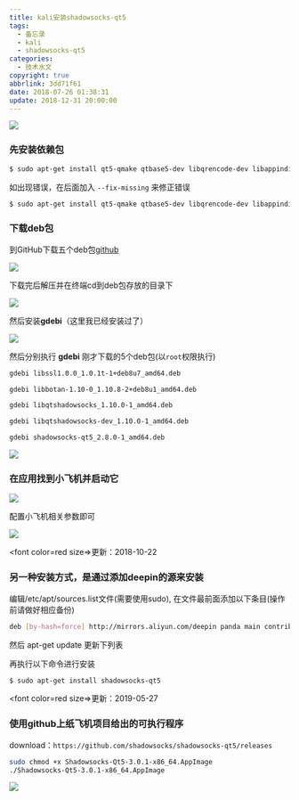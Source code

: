 ```yaml
---
title: kali安装shadowsocks-qt5
tags:
  - 备忘录
  - kali
  - shadowsocks-qt5
categories:
  - 技术水文
copyright: true
abbrlink: 3dd71f61
date: 2018-07-26 01:38:31
update: 2018-12-31 20:00:00
---
```


![](https://ae01.alicdn.com/kf/HTB1qUX.awaH3KVjSZFjq6AFWpXar.jpg)
<!--more-->
### 先安装依赖包 ###

```bash
$ sudo apt-get install qt5-qmake qtbase5-dev libqrencode-dev libappindicator-dev libzbar-dev
```

如出现错误，在后面加入 `--fix-missing` 来修正错误


```bash
$ sudo apt-get install qt5-qmake qtbase5-dev libqrencode-dev libappindicator-dev libzbar-dev --fix-missing
```

### 下载deb包 ###

到GitHub下载五个deb包[github](https://github.com/try1try/shadowsocks-qt5)

![](https://ae01.alicdn.com/kf/HTB1mTGaaBaE3KVjSZLe760sSFXaS.png)

下载完后解压并在终端cd到deb包存放的目录下

![](https://ae01.alicdn.com/kf/HTB1M_8.awaH3KVjSZFj763FWpXaX.png)

然后安装**gdebi**（这里我已经安装过了）

![](https://ae01.alicdn.com/kf/HTB1TOCbaCWD3KVjSZSg763CxVXan.png)

然后分别执行 **gdebi** 刚才下载的5个deb包(以`root`权限执行)

```bash
gdebi libssl1.0.0_1.0.1t-1+deb8u7_amd64.deb

gdebi libbotan-1.10-0_1.10.8-2+deb8u1_amd64.deb

gdebi libqtshadowsocks_1.10.0-1_amd64.deb

gdebi libqtshadowsocks-dev_1.10.0-1_amd64.deb

gdebi shadowsocks-qt5_2.8.0-1_amd64.deb
```

![](https://ae01.alicdn.com/kf/HTB1UTKaaBaE3KVjSZLe760sSFXaB.png)

### 在应用找到小飞机并启动它 ###

![](https://ae01.alicdn.com/kf/HTB1fmGXaECF3KVjSZJn762nHFXap.png)

配置小飞机相关参数即可

![](https://ae01.alicdn.com/kf/HTB15_afaBCw3KVjSZFl763JkFXa0.png)

<font color=red size=>更新：2018-10-22</font>

### 另一种安装方式，是通过添加deepin的源来安装 ###

编辑/etc/apt/sources.list文件(需要使用sudo), 在文件最前面添加以下条目(操作前请做好相应备份)

```bash
deb [by-hash=force] http://mirrors.aliyun.com/deepin panda main contrib non-free
```

然后 apt-get update 更新下列表

再执行以下命令进行安装

```bash
$ sudo apt-get install shadowsocks-qt5
```

<font color=red size=>更新：2019-05-27</font>

### 使用github上纸飞机项目给出的可执行程序 ###

download：`https://github.com/shadowsocks/shadowsocks-qt5/releases`

```bash
sudo chmod +x Shadowsocks-Qt5-3.0.1-x86_64.AppImage
./Shadowsocks-Qt5-3.0.1-x86_64.AppImage
```

![](https://ae01.alicdn.com/kf/HTB1Vs9aaBWD3KVjSZKP761p7FXa0.png)